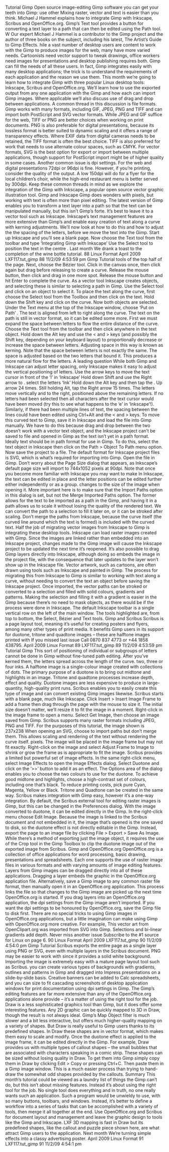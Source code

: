 Tutorial Gimp Open source image-editing
Gimp
software you can get your teeth into
Gimp: use other
Mixing raster, vector and text is easier than you think. Michael J Hammel
explains how to integrate Gimp with Inkscape, Scribus and OpenOffice.org.
Gimp’s Text tool provides a button for converting a text
layer to a path that can then be edited using the Path tool.
W
Our
expert
Michael J
Hammel
is a contributor to
the Gimp project
and the author of
three books on the
subject, including
his latest, The
Artist’s Guide to
Gimp Effects.
hile a vast number of desktop users are content to
work with the Gimp to produce images for the
web, many have more varied needs. Cartoonists
need vector support to tweak drawings, office workers need
images for presentations and desktop publishing requires
both. Gimp can fill the needs of all these users. In fact, Gimp
integrates easily with many desktop applications; the trick is
to understand the requirements of each application and the
reason we use them.
This month we’re going to learn how to integrate Gimp
with three popular Linux desktop tools: Inkscape, Scribus and
OpenOffice.org. We’ll learn how to use the exported output
from any one application with the Gimp and how each can
import Gimp images. Where applicable we’ll also discuss use
of drag and drop between applications.
A common thread in this discussion is file formats. Gimp
works with many formats, including GIF, JPEG, PNG and TIFF
and can import both PostScript and SVG vector formats.
While JPEG and GIF suffice for the web, TIFF or PNG are
better choices when working on print documents. PNG is also
preferable for digital presentations, because its lossless
format is better suited to dynamic scaling and it offers a
range of transparency effects. Where EXIF data from digital
cameras needs to be retained, the TIFF format is often the
best choice. TIFF is also preferred for work that needs to use
alternate colour spaces, such as CMYK. For vector formats,
SVG is the best option for export or import between multiple
applications, though support for PostScript import might be of
higher quality in some cases.
Another common issue is dpi settings. For the web and
digital presentations 72dpi or 96dpi is fine. However, if you’re
printing, consider the quality of the output. A low 150dpi will do
for a flyer for the local children’s choir, while the high-end
restaurant menu is better served by 300dpi.
Keep these common threads in mind as we explore the
integration of the Gimp with Inkscape, a popular open source
vector graphic illustration tool.
Gimp and Inkscape
Gimp does wonders with pixels, but working with text is often
more than pixel editing. The latest version of Gimp enables you
to transform a text layer into a path so that the text can be
manipulated manually, but this isn’t Gimp’s forte. It’s best to
leave it to a vector tool such as Inkscape.
Inkscape’s text management features are more extensive
than Gimp’s and enable easy creation of text along a curve
with kerning adjustments. We’ll now look at how to do this and
how to adjust the the spacing of the letters, before we move
the text into the Gimp.
Start up Inkscape and you’ll see a blank page. Now choose
the Text tool from the toolbar and type ‘Integrating Gimp with
Inkscape’ Use the Select tool to position the text in the centre
.
Last month We drank a toast to the completion of the wine bottle tutorial.
88 Linux Format April 2009
LXF117.tut_gimp 88
11/2/09 4:53:59 pm
Gimp Tutorial
tools
of the top half of the page. Next, choose the Bézier tool. Click
in the canvas once, then click again but drag before releasing
to create a curve. Release the mouse button, then click and
drag in one more spot. Release the mouse button and hit
Enter to complete the curve.
As a vector tool Inkscape creates objects, and selecting
these is similar to selecting a path in Gimp. Use the Select
tool and click on an object to select it. To place the text along
the curve, first choose the Select tool from the Toolbox and
then click on the text. Hold down the Shift key and click on
the curve. Now both objects are selected. Under the Text
menu at the top of the Inkscape window, choose ‘Put on Path’
.
The text is aligned from left to right along the curve.
The text on the path is still in vector format, so it can be
edited some more. First we must expand the space between
letters to flow the entire distance of the curve. Choose the
Text tool from the toolbar and then click anywhere in the text
object. Hold down the Alt key and use the < and > keys (and
possibly the Shift key, depending on your keyboard layout) to
proportionally decrease or increase the space between
letters. Adjusting space in this way is known as kerning. Note
that the space between letters is not exactly the same. The
space is adjusted based on the two letters that bound it. This
produces a more natural flow for the letters.
A leading question
While both Gimp and Inkscape can adjust letter spacing, only
Inkscape makes it easy to adjust the vertical positioning of
letters. Use the arrow keys to move the text cursor in front of
the ‘I’ in ‘Inkscape’ Hold down Shift and use the Right arrow to
.
select the letters ‘Ink’ Hold down the Alt key and then tap the
.
Up arrow 24 times. Still holding Alt, tap the Right arrow 15
times. The letters move vertically and to the right, positioned
above the remaining letters.
If no letters had been selected then all characters after the
text cursor would have been moved (try this to see what
happens to the ‘e’ in ‘Inkscape’!). Similarly, if there had been
multiple lines of text, the spacing between the lines could
have been edited using Ctrl+Alt and the < and > keys.
To move this curved text to Gimp, save it in Inkscape and
load the file into Gimp manually. We have to do this because
drag and drop between the two doesn’t work with a vector
text object, and the Inkscape project can’t be saved to file and
opened in Gimp as the text isn’t yet in a path format.
Ideally text should be in path format for use in Gimp. To do
this, select the text object in Inkscape then click on the Path >
Object To Path menu option. Now save the project to a file.
The default format for Inkscape project files is SVG, which is
what’s required for importing into Gimp.
Open the file in Gimp. Don’t worry about the Page Size
dialog that appears, as Inkscape’s default page size will
import to 744x1052 pixels at 90dpi. Note that once you
become more familiar with Inkscape you may want to make
In Inkscape,
the text can
be edited in
place and the
letter positions
can be edited
further either
independently or
as a group.
changes to the size of the image when opening it. More
important here is to make sure that the Import Paths option
in this dialog is set, but not the Merge Imported Paths option.
The former allows for the text to be imported as a path in the
Gimp, and having it in a path allows us to scale it without
losing the quality of the rendered text.
We can convert the path to a selection to fill it later on, or it
can be stroked after scaling. Don’t merge the paths from
Inkscape, because the curve itself (the curved line around
which the text is formed) is included with the curved text.
Half the job of migrating vector images from Inkscape to
Gimp is integrating these desktop tools. Inkscape can load
raster images created with Gimp. Since the images are linked
rather than embedded into an Inkscape project, changes
made to the Gimp image will cause the Inkscape project to be
updated the next time it’s reopened. It’s also possible to drag
Gimp layers directly into Inkscape, although doing so embeds
the image in the project file, with the consequence that later
updates to the layer won’t show up in the Inkscape file.
Vector artwork, such as cartoons, are often drawn using
tools such as Inkscape and painted in Gimp. The process for
migrating this from Inkscape to Gimp is similar to working
with text along a curve, without needing to convert the text an
object before saving the Inkscape project. Once imported, the
vector paths can be stroked or converted to a selection and
filled with solid colours, gradients and patterns. Making the
selection and filling it with a gradient is easier in the Gimp
because there’s no need to mask objects, as there would be if
the process were done in Inkscape.
The
default
Inkscape
toolbar is
a single
vertical row
on the left
of the main
window.
The tools
highlighted
are, from
top to
bottom,
the Select,
Bézier and
Text tools.
Gimp and Scribus
Scribus is a page layout tool, meaning it’s useful for creating
posters and flyers, among many other types of print media. It
benefits Gimp users in its support for duotone, tritone and
quadtone images – these are halftone images printed with
If you missed last issue Call 0870 837 4773 or +44 1858 438795.
April 2009 Linux Format     89
LXF117.tut_gimp 89
11/2/09 4:53:59 pm
Tutorial Gimp
This sort of
positioning of
individual or
subgroups of
letters cannot
be done in
Gimp without
fine-tuned path
editing. After
you’ve kerned
them, the letters
spread across
the length of the
curve.
two, three or four inks. A halftone image is a single-colour
image created with collections of dots. The primary purpose
of a duotone is to bring out midtone and highlights in an
image. Tritone and quadtone processes increase depth, effect
and quality. Duotone images are less expensive to produce in
large-quantity, high-quality print runs.
Scribus enables you to easily create this type of image and
can convert existing Gimp images likewise. Scribus starts
with a blank page, much like Inkscape. Click Insert > Insert
Image Frame to add a frame then drag through the page with
the mouse to size it. The initial size doesn’t matter, we’ll resize
it to fit the image in a moment.
Right-click in the image frame to open a menu. Select Get
Image, then choose an image saved from Gimp. Scribus
supports many raster formats including JPEG, PNG and TIFF.
For the purposes of this tutorial, the image shown is 237x238
When opening an SVG, choose to import paths but don’t merge them. This
allows scaling and rendering of the text without rendering the curve itself.
pixels. The image will be placed in the image frame but may
not fit exactly. Right-click on the image and select Adjust
Frame to Image to shrink or grow the frame as is appropriate
to fit the image.
Scribus provides a limited but powerful set of image
effects. In the same right-click menu, select Image Effects to
open the Image Effects dialog. Select Duotone and click on
the ‘>>’ button to add it as an effect. The Options area of the
dialog enables you to choose the two colours to use for the
duotone. To achieve good midtone and highlights, choose a
high-contrast set of colours, including one that’s black. To
reduce printing costs, pick pure Cyan, Magenta, Yellow or
Black. Tritone and Quadtone can be created in the same way.
Scribus makes integration with Gimp easy, however it’s a
one-way integration. By default, the Scribus external tool for
editing raster images is Gimp, but this can be changed in the
Preferences dialog. With the image converted to duotone, it
can be edited directly in the Gimp. In the right-click menu
choose Edit Image. Because the image is linked to the Scribus
document and not embedded in it, the image that’s opened is
the one saved to disk, so the duotone effect is not directly
editable in the Gimp. Instead, export the page to an image file
by clicking File > Export > Save As Image. While there’s a
method of exporting just the image object, it requires the use
of the Crop tool in the Gimp Toolbox to clip the duotone
image out of the exported image from Scribus.
Gimp and OpenOffice.org
OpenOffice.org is a collection of office applications for word
processing, basic drawing, presentations and spreadsheets.
Each one supports the use of raster image files in various
formats and with varying amounts of image editing features.
Layers from Gimp images can be dragged directly into all
of these applications. Dragging a layer embeds the graphic in
the OpenOffice.org application file. Alternatively, save a Gimp
image to any common raster file format, then manually open
it in an OpenOffice.org application. This process links the file
so that changes to the Gimp image are picked up the next
time OpenOffice.org is started.
If you drag layers into an OpenOffice.org application, the
dpi settings from the Gimp image aren’t imported. If you want
the dpi settings to be honoured by OpenOffice.org, save the
Gimp file to disk first.
There are no special tricks to using Gimp images in
OpenOffice.org applications, but a little imagination can make
using Gimp with OpenOffice.org more creative. For example,
This vector art from OpenClipart.org was imported from
SVG into Gimp. Selections and bi-linear gradients add depth.
Never miss another issue Subscribe to the #1 source for Linux on page 6.
90     Linux Format April 2009
LXF117.tut_gimp 90
11/2/09 4:54:0 pm
Gimp Tutorial
Scribus exports the
entire page as a single
layer using PNG or SVG,
even with multiple layers
in the Scribus document.
PNG may be easier to work
with since it provides a
solid white background.
Importing the image
is extremely easy with
a mature page layout
tool such as Scribus.
you can create various types of backgrounds with gradients,
outlines and patterns in Gimp and dragged into Impress
presentations on a slide-by-slide basis. Creative banners can
be added to Calc spreadsheets, and you can size to fit
cascading screenshots of desktop application windows for
print documentation using dpi settings in Gimp.
The Gimp’s editing features are far more extensive than
any of the OpenOffice.org applications alone provide – it’s a
matter of using the right tool for the job.
Draw is a less sophisticated graphics tool than Gimp, but it
does offer some interesting features. Any 2D graphic can be
quickly mapped to 3D in Draw, though the result is not always
ideal. Gimp’s Map Object filter is much slower and a bit less
interactive, but offers much higher-quality mapping on a
variety of shapes. But Draw is really useful to Gimp users
thanks to its predefined shapes. In Draw these shapes are in
vector format, which makes them easy to scale and modify.
Once the duotone effect is applied to the image frame, it
can be edited directly in the Gimp.
For example, Draw provides us with multiple types of callout
shapes – the small bubbles that are associated with
characters speaking in a comic strip. These shapes can be
sized without losing quality in Draw. To get them into Gimp
simply copy them in Draw by clicking Edit > Copy or pressing
Ctrl+C. Then paste them in a Gimp image window. This is a
much easier process than trying to hand-draw the somewhat
odd shapes provided by the callouts.
Summary
This month’s tutorial could be viewed as a laundry list of
things the Gimp can’t do, but this isn’t about missing features.
Instead it’s about using the right tool for the job. No single
tool does everything and in truth, no one really wants such an
application. Such a program would be unwieldy to use, with
so many buttons, toolbars, and windows. Instead, it’s better
to define a workflow into a series of tasks that can be
accomplished with a variety of tools, then merge it all
together at the end. Use OpenOffice.org and Scribus for
document layout and management and leave the graphic
design to tools like the Gimp and Inkscape. LXF
3D mapping is fast in Draw but its predefined shapes, like the callout and
puzzle piece shown here, are what attract Gimp users to the application.
Next month We’re turning simple effects into a classy advertising poster.
April 2009 Linux Format     91
LXF117.tut_gimp 91
11/2/09 4:54:1 pm

